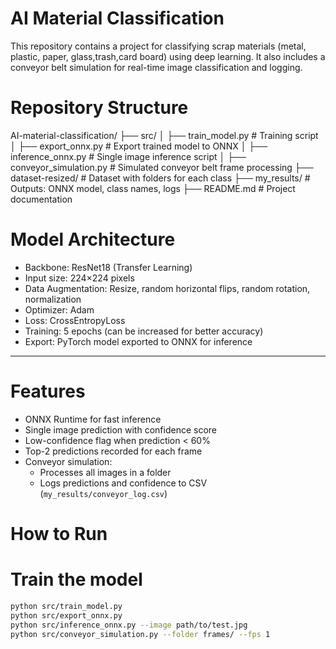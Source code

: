 # AI Material Classification
This repository contains a project for classifying scrap materials (metal, plastic, paper, glass,trash,card board) using deep learning.
It also includes a conveyor belt simulation for real-time image classification and logging.

# Repository Structure
AI-material-classification/
├── src/
│ ├── train_model.py # Training script
│ ├── export_onnx.py # Export trained model to ONNX
│ ├── inference_onnx.py # Single image inference script
│ ├── conveyor_simulation.py # Simulated conveyor belt frame processing
├── dataset-resized/ # Dataset with folders for each class
├── my_results/ # Outputs: ONNX model, class names, logs
├── README.md # Project documentation

# Model Architecture

- Backbone: ResNet18 (Transfer Learning)  
- Input size: 224×224 pixels  
- Data Augmentation: Resize, random horizontal flips, random rotation, normalization  
- Optimizer: Adam  
- Loss: CrossEntropyLoss  
- Training: 5 epochs (can be increased for better accuracy)  
- Export: PyTorch model exported to ONNX for inference  

---

# Features

- ONNX Runtime for fast inference  
- Single image prediction with confidence score  
- Low-confidence flag when prediction < 60%  
- Top-2 predictions recorded for each frame  
- Conveyor simulation:  
  - Processes all images in a folder  
  - Logs predictions and confidence to CSV (`my_results/conveyor_log.csv`)  

# How to Run

# Train the model
```bash
python src/train_model.py
python src/export_onnx.py
python src/inference_onnx.py --image path/to/test.jpg
python src/conveyor_simulation.py --folder frames/ --fps 1
